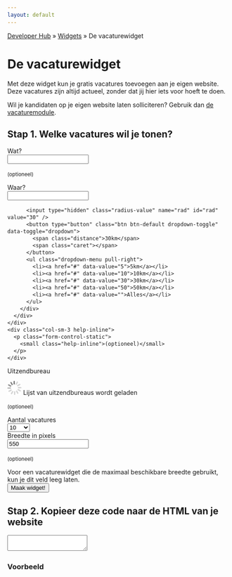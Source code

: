 ```yaml
---
layout: default
---
```


[Developer Hub](/) &raquo; [Widgets](/widgets/) &raquo; De vacaturewidget

# De vacaturewidget

Met deze widget kun je gratis vacatures toevoegen aan je eigen website. Deze vacatures zijn altijd actueel, zonder dat jij hier iets voor hoeft te doen.

Wil je kandidaten op je eigen website laten solliciteren? Gebruik dan [de vacaturemodule](/vacaturemodule.html).

## Stap 1. Welke vacatures wil je tonen?

<form class="form-horizontal">
  <div class="form-group">
    <label for="s" class="control-label col-sm-3">Wat?</label>
    <div class="col-sm-6">
      <input type="text" name="s" id="s" class="form-control" />
    </div>
    <div class="col-sm-3">
      <p class="form-control-static">
        <small class="help-inline">(optioneel)</small>
      </p>
    </div>
  </div>

  <div class="form-group">
    <label for="p" class="control-label col-sm-3">Waar?</label>
    <div class="col-sm-6">
      <div class="input-group">
        <input type="text" name="p" id="p" class="form-control" />
        <div class="input-group-btn radius-selector">

          <input type="hidden" class="radius-value" name="rad" id="rad" value="30" />
          <button type="button" class="btn btn-default dropdown-toggle" data-toggle="dropdown">
            <span class="distance">30km</span>
            <span class="caret"></span>
          </button>
          <ul class="dropdown-menu pull-right">
            <li><a href="#" data-value="5">5km</a></li>
            <li><a href="#" data-value="10">10km</a></li>
            <li><a href="#" data-value="30">30km</a></li>
            <li><a href="#" data-value="50">50km</a></li>
            <li><a href="#" data-value="">Alles</a></li>
          </ul>
        </div>
      </div>
    </div>
    <div class="col-sm-3 help-inline">
      <p class="form-control-static">
        <small class="help-inline">(optioneel)</small>
      </p>
    </div>
  </div>

  <div class="form-group">
    <label for="r" class="control-label col-sm-3">Uitzendbureau</label>
    <div class="col-sm-6">
      <p class="form-control-static" id="recruiter-list-loader">
        <img src="/images/loading.gif" alt="Even geduld." class="loader--small" />
        Lijst van uitzendbureaus wordt geladen
      </p>
    </div>
    <div class="col-sm-3">
      <p class="form-control-static">
        <small class="help-inline">(optioneel)</small>
      </p>
    </div>
  </div>

  <div class="form-group">
    <label for="l" class="control-label col-sm-3">Aantal vacatures</label>
    <div class="col-sm-6">
      <select name="l" id="l" class="form-control">
        <option value="5">5</option>
        <option value="10" selected>10</option>
        <option value="15">15</option>
        <option value="">Alles</option>
      </select>
    </div>
  </div>

  <div class="form-group">
    <label for="w" class="control-label col-sm-3">Breedte in pixels</label>
    <div class="col-sm-6">
      <input type="number" name="w" id="w" value="550" class="form-control" />
    </div>
    <div class="col-sm-3">
      <p class="form-control-static">
        <small class="help-inline">(optioneel)</small>
      </p>
    </div>
    <div class="col-sm-offset-3 col-sm-6">
      <div class="help-block"> Voor een vacaturewidget die de maximaal beschikbare breedte gebruikt, kun je dit veld leeg laten.</div>
    </div>
  </div>

  <div class="form-group">
    <div class="col-sm-offset-3 col-sm-9">
      <input type="submit" value="Maak widget!" class="btn btn-primary" />
    </div>
  </div>
</form>

<div id="code" class="hidden form-group">
  <h2>Stap 2. Kopieer deze code naar de HTML van je website</h2>

  <textarea id="code-body" onclick="this.focus();this.select();" class="form-control"></textarea>
</div>

<div id="example" class="hidden">
  <h3>Voorbeeld</h3>

  <div id="example-body"></div>
</div>

<script src="//ajax.googleapis.com/ajax/libs/jquery/1.11.1/jquery.min.js"></script>
<script src="/javascripts/layout/jquery-custom-select-box.js"></script>
<script src="/javascripts/bootstrap/dropdown.min.js"></script>
<script src="/javascripts/URI.js"></script>
<script src="/javascripts/OutputBuffer.js"></script>
<script src="/javascripts/uitzendbureau-nl-api.js"></script>
<script src="/javascripts/recruiter.js"></script>
<script src="/javascripts/jobwidget.js"></script>
